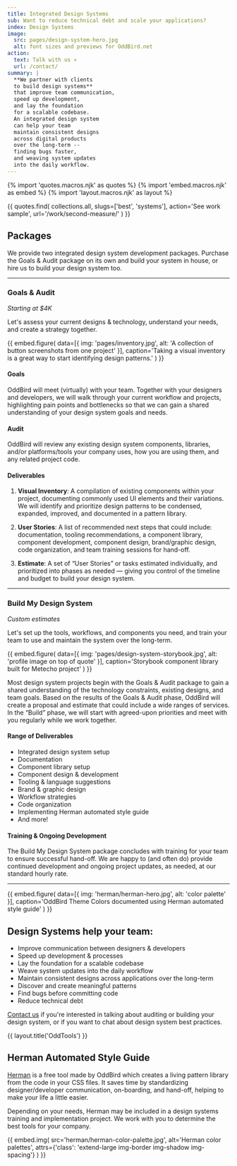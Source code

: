 ```yaml
---
title: Integrated Design Systems
sub: Want to reduce technical debt and scale your applications?
index: Design Systems
image:
  src: pages/design-system-hero.jpg
  alt: font sizes and previews for OddBird.net
action:
  text: Talk with us »
  url: /contact/
summary: |
  **We partner with clients
  to build design systems**
  that improve team communication,
  speed up development,
  and lay the foundation
  for a scalable codebase.
  An integrated design system
  can help your team
  maintain consistent designs
  across digital products
  over the long-term --
  finding bugs faster,
  and weaving system updates
  into the daily workflow.
---
```


{% import 'quotes.macros.njk' as quotes %}
{% import 'embed.macros.njk' as embed %}
{% import 'layout.macros.njk' as layout %}

{{ quotes.find(
  collections.all,
  slugs=['best', 'systems'],
  action='See work sample',
  url='/work/second-measure/'
) }}

## Packages

We provide two integrated
design system development packages.
Purchase the Goals & Audit package on its own
and build your system in house,
or hire us to build your design system too.

------

### Goals & Audit
*Starting at $4K*

Let's assess your current designs & technology,
understand your needs,
and create a strategy together.

{{ embed.figure(
  data=[{
    img: 'pages/inventory.jpg',
    alt: 'A collection of button screenshots from one project'
  }],
  caption='Taking a visual inventory is a great way to start identifying design patterns.'
) }}

#### Goals

OddBird will meet (virtually) with your team. Together with your designers
and developers, we will walk through your current workflow and projects,
highlighting pain points and bottlenecks so that we can gain a shared
understanding of your design system goals and needs.

#### Audit

OddBird will review any existing design system components, libraries,
and/or platforms/tools your company uses, how you are using them,
and any related project code.

#### Deliverables

1. **Visual Inventory**:
A compilation of existing components within your project,
documenting commonly used UI elements and their variations.
We will identify and prioritize design patterns
to be condensed, expanded, improved,
and documented in a pattern library.

2. **User Stories**:
A list of recommended next steps that could include:
documentation,
tooling recommendations,
a component library,
component development,
component design,
brand/graphic design,
code organization,
and team training sessions
for hand-off.

3. **Estimate**:
A set of “User Stories” or tasks estimated individually,
and prioritized into phases as needed —
giving you control of the timeline and budget to build your design system.

------

### Build My Design System
*Custom estimates*

Let's set up the tools, workflows,
and components you need,
and train your team to use and maintain the system
over the long-term.

{{ embed.figure(
  data=[{
    img: 'pages/design-system-storybook.jpg',
    alt: 'profile image on top of quote'
  }],
  caption='Storybook component library built for Metecho project'
) }}

Most design system projects begin with the Goals & Audit package to gain
a shared understanding of the technology constraints, existing designs,
and team goals. Based on the results of the Goals & Audit phase,
OddBird will create a proposal and estimate that could include
a wide ranges of services. In the “Build” phase, we will start with
agreed-upon priorities and meet with you regularly while we work together.

#### Range of Deliverables

- Integrated design system setup
- Documentation
- Component library setup
- Component design & development
- Tooling & language suggestions
- Brand & graphic design
- Workflow strategies
- Code organization
- Implementing Herman automated style guide
- And more!

#### Training & Ongoing Development

The Build My Design System package
concludes with training for your team
to ensure successful hand-off.
We are happy to (and often do)
provide continued development
and ongoing project updates, as needed,
at our standard hourly rate.

------

{{ embed.figure(
  data=[{
    img: 'herman/herman-hero.jpg',
    alt: 'color palette'
  }],
  caption='OddBird Theme Colors documented using Herman automated style guide'
) }}

## Design Systems help your team:

- Improve communication between designers & developers
- Speed up development & processes
- Lay the foundation for a scalable codebase
- Weave system updates into the daily workflow
- Maintain consistent designs across applications over the long-term
- Discover and create meaningful patterns
- Find bugs before committing code
- Reduce technical debt

[Contact us] if you're interested in talking
about auditing or building your design system,
or if you want to chat
about design system best practices.

[Contact us]: /contact/

{{ layout.title('OddTools') }}

## Herman Automated Style Guide

[Herman] is a free tool made by OddBird which creates a living pattern
library from the code in your CSS files. It saves time by standardizing
designer/developer communication, on-boarding, and hand-off, helping to
make your life a little easier.

Depending on your needs, Herman may be included in a design systems
training and implementation project. We work with you to determine the
best tools for your company.

[Herman]: /herman/

{{ embed.img(
  src='herman/herman-color-palette.jpg',
  alt='Herman color palettes',
  attrs={'class': 'extend-large img-border img-shadow img-spacing'}
) }}
